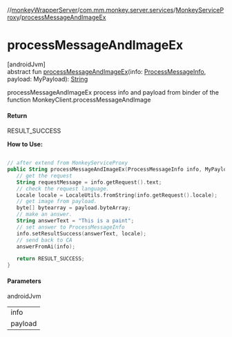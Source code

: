 //[monkeyWrapperServer](../../../index.md)/[com.mm.monkey.server.services](../index.md)/[MonkeyServiceProxy](index.md)/[processMessageAndImageEx](process-message-and-image-ex.md)

# processMessageAndImageEx

[androidJvm]\
abstract fun [processMessageAndImageEx](process-message-and-image-ex.md)(info: [ProcessMessageInfo](../../com.mm.monkey.server.services.data/-process-message-info/index.md), payload: MyPayload): [String](https://developer.android.com/reference/kotlin/java/lang/String.html)

processMessageAndImageEx process info and payload from binder of the function MonkeyClient.processMessageAndImage

#### Return

RESULT_SUCCESS 

**How to Use:**

```kotlin

// after extend from MonkeyServiceProxy
public String processMessageAndImageEx(ProcessMessageInfo info, MyPayload payload) throws RemoteException {
   // get the request
   String requestMessage = info.getRequest().text;
   // check the request language.
   Locale locale = LocaleUtils.fromString(info.getRequest().locale);
   // get image from payload.
   byte[] bytearray = payload.byteArray;
   // make an answer.
   String answerText = "This is a paint";
   // set answer to ProcessMessageInfo
   info.setResultSuccess(answerText, locale);
   // send back to CA
   answerFromAi(info);

   return RESULT_SUCCESS;
}

```

#### Parameters

androidJvm

| |
|---|
| info |
| payload |